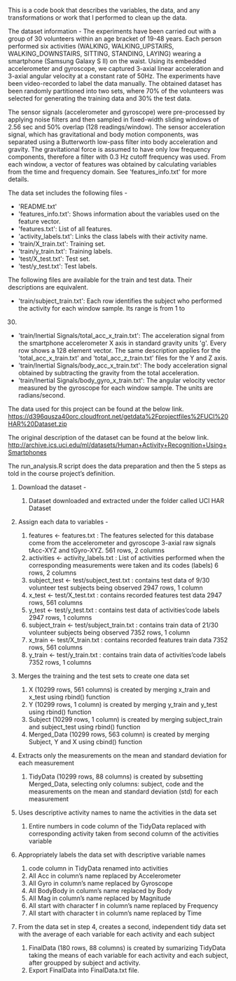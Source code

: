 This is a code book that describes the variables, the data, and any transformations or work that I performed to clean up the data.

The dataset information -
The experiments have been carried out with a group of 30 volunteers within an age bracket of 19-48 years. Each person performed six
activities (WALKING, WALKING_UPSTAIRS, WALKING_DOWNSTAIRS, SITTING, STANDING, LAYING) wearing a smartphone (Samsung Galaxy S II) on the
waist. Using its embedded accelerometer and gyroscope, we captured 3-axial linear acceleration and 3-axial angular velocity at a
constant rate of 50Hz. The experiments have been video-recorded to label the data manually. The obtained dataset has been randomly
partitioned into two sets, where 70% of the volunteers was selected for generating the training data and 30% the test data. 

The sensor signals (accelerometer and gyroscope) were pre-processed by applying noise filters and then sampled in fixed-width sliding
windows of 2.56 sec and 50% overlap (128 readings/window). The sensor acceleration signal, which has gravitational and body motion
components, was separated using a Butterworth low-pass filter into body acceleration and gravity. The gravitational force is assumed to
have only low frequency components, therefore a filter with 0.3 Hz cutoff frequency was used. From each window, a vector of features was
obtained by calculating variables from the time and frequency domain. See 'features_info.txt' for more details. 

The data set includes the following files - 
- 'README.txt'
- 'features_info.txt': Shows information about the variables used on the feature vector.
- 'features.txt': List of all features.
- 'activity_labels.txt': Links the class labels with their activity name.
- 'train/X_train.txt': Training set.
- 'train/y_train.txt': Training labels.
- 'test/X_test.txt': Test set.
- 'test/y_test.txt': Test labels.

The following files are available for the train and test data. Their descriptions are equivalent. 
- 'train/subject_train.txt': Each row identifies the subject who performed the activity for each window sample. Its range is from 1 to
30. 
- 'train/Inertial Signals/total_acc_x_train.txt': The acceleration signal from the smartphone accelerometer X axis in standard gravity
units 'g'. Every row shows a 128 element vector. The same description applies for the 'total_acc_x_train.txt' and
'total_acc_z_train.txt' files for the Y and Z axis. 
- 'train/Inertial Signals/body_acc_x_train.txt': The body acceleration signal obtained by subtracting the gravity from the total
acceleration. 
- 'train/Inertial Signals/body_gyro_x_train.txt': The angular velocity vector measured by the gyroscope for each window sample. The
units are radians/second. 

The data used for this project can be found at the below link.
https://d396qusza40orc.cloudfront.net/getdata%2Fprojectfiles%2FUCI%20HAR%20Dataset.zip 

The original description of the dataset can be found at the below link. 
http://archive.ics.uci.edu/ml/datasets/Human+Activity+Recognition+Using+Smartphones 

The run_analysis.R script does the data preparation and then the 5 steps as told in the course project’s definition.
1. Download the dataset - 
   1. Dataset downloaded and extracted under the folder called UCI HAR Dataset

2. Assign each data to variables - 
   1. features <- features.txt :  The features selected for this database come from the accelerometer and gyroscope 3-axial raw signals         tAcc-XYZ and tGyro-XYZ. 561 rows, 2 columns
   2. activities <- activity_labels.txt : List of activities performed when the corresponding measurements were taken and its codes           (labels) 6 rows, 2 columns
   3. subject_test <- test/subject_test.txt : contains test data of 9/30 volunteer test subjects being observed 2947 rows, 1 column
   4. x_test <- test/X_test.txt : contains recorded features test data 2947 rows, 561 columns
   5. y_test <- test/y_test.txt : contains test data of activities’code labels 2947 rows, 1 columns
   6. subject_train <- test/subject_train.txt : contains train data of 21/30 volunteer subjects being observed 7352 rows, 1 column
   7. x_train <- test/X_train.txt : contains recorded features train data 7352 rows, 561 columns
   8. y_train <- test/y_train.txt : contains train data of activities’code labels 7352 rows, 1 columns

3. Merges the training and the test sets to create one data set
   1. X (10299 rows, 561 columns) is created by merging x_train and x_test using rbind() function
   2. Y (10299 rows, 1 column) is created by merging y_train and y_test using rbind() function
   3. Subject (10299 rows, 1 column) is created by merging subject_train and subject_test using rbind() function
   4. Merged_Data (10299 rows, 563 column) is created by merging Subject, Y and X using cbind() function

4. Extracts only the measurements on the mean and standard deviation for each measurement
   1. TidyData (10299 rows, 88 columns) is created by subsetting Merged_Data, selecting only columns: subject, code and the measurements       on the mean and standard deviation (std) for each measurement

5. Uses descriptive activity names to name the activities in the data set
   1. Entire numbers in code column of the TidyData replaced with corresponding activity taken from second column of the activities           variable

6. Appropriately labels the data set with descriptive variable names
   1. code column in TidyData renamed into activities
   2. All Acc in column’s name replaced by Accelerometer
   3. All Gyro in column’s name replaced by Gyroscope
   4. All BodyBody in column’s name replaced by Body
   5. All Mag in column’s name replaced by Magnitude
   6. All start with character f in column’s name replaced by Frequency
   7. All start with character t in column’s name replaced by Time

7. From the data set in step 4, creates a second, independent tidy data set with the average of each variable for each activity and each    subject
   1. FinalData (180 rows, 88 columns) is created by sumarizing TidyData taking the means of each variable for each activity and each         subject, after groupped by subject and activity.
   2. Export FinalData into FinalData.txt file.

